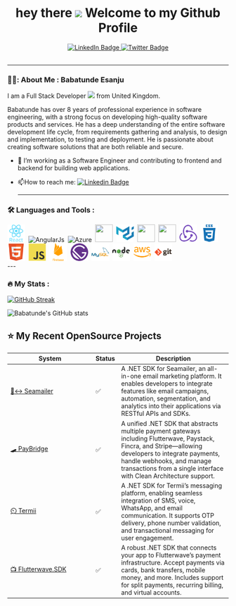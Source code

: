 

<div>
  
   <h1 align="center">
  hey there 
  <img src="https://media.giphy.com/media/hvRJCLFzcasrR4ia7z/giphy.gif" width="30px"/>
     Welcome to my Github Profile
</h1>
  
<div id="badges" align="center">
  <a href="[https://www.linkedin.com/in/esanju-babatunde](https://www.linkedin.com/in/esanju-babatunde/)">
    <img src="https://img.shields.io/badge/LinkedIn-blue?style=for-the-badge&logo=linkedin&logoColor=white" alt="LinkedIn Badge"/>
  </a>

  <a href="https://twitter.com/phestus4039">
    <img src="https://img.shields.io/badge/Twitter-blue?style=for-the-badge&logo=twitter&logoColor=white" alt="Twitter Badge"/>
  </a>
</div>
  <div align="center">
  <img src="https://komarev.com/ghpvc/?username=teesofttech&style=flat-square&color=blue" alt=""/>
  </div>
  
 
  ---

### 👨‍💻: About Me : Babatunde Esanju

  I am a Full Stack Developer <img src="https://media.giphy.com/media/WUlplcMpOCEmTGBtBW/giphy.gif" width="30"> from United Kingdom.

Babatunde has over 8 years of professional experience in software engineering, with a strong focus on developing high-quality software products and services. He has a deep understanding of the entire software development life cycle, from requirements gathering and analysis, to design and implementation, to testing and deployment. He is passionate about creating software solutions that are both reliable and secure.

  - :telescope: I’m working as a Software Engineer and contributing to frontend and backend for building web applications.

- :mailbox:How to reach me: [![Linkedin Badge](https://img.shields.io/badge/-kakbar-blue?style=flat&logo=Linkedin&logoColor=white)](https://www.linkedin.com/in/esanju-babatunde)
  
  
  ---

### :hammer_and_wrench: Languages and Tools :
  
  <div>
 <img src="https://github.com/devicons/devicon/blob/master/icons/react/react-original-wordmark.svg" title="React" alt="React" width="40" height="40"/>&nbsp;
  <img src="https://cdn.jsdelivr.net/gh/devicons/devicon/icons/angularjs/angularjs-original.svg" title="AngularJs" alt="AngularJs" width="40" height="40" />&nbsp;
 <img src="https://cdn.jsdelivr.net/gh/devicons/devicon/icons/azure/azure-plain-wordmark.svg" title="Azure" alt="Azure" width="40" height="40"  />&nbsp;
 <img src="https://cdn.jsdelivr.net/gh/devicons/devicon/icons/csharp/csharp-original.svg" width="40" height="40"/>&nbsp;
  <img src="https://github.com/devicons/devicon/blob/master/icons/materialui/materialui-original.svg" title="Material UI" alt="Material UI" width="40" height="40"/>&nbsp;
<img src="https://cdn.jsdelivr.net/gh/devicons/devicon/icons/dotnetcore/dotnetcore-original.svg" width="40" height="40" />&nbsp;
 <img src="https://cdn.jsdelivr.net/gh/devicons/devicon/icons/dot-net/dot-net-original-wordmark.svg" width="40" height="40"  />&nbsp;
  <img src="https://github.com/devicons/devicon/blob/master/icons/redux/redux-original.svg" title="Redux" alt="Redux " width="40" height="40"/>&nbsp;
  <img src="https://github.com/devicons/devicon/blob/master/icons/css3/css3-plain-wordmark.svg"  title="CSS3" alt="CSS" width="40" height="40"/>&nbsp;
  <img src="https://github.com/devicons/devicon/blob/master/icons/html5/html5-original.svg" title="HTML5" alt="HTML" width="40" height="40"/>&nbsp;
  <img src="https://github.com/devicons/devicon/blob/master/icons/javascript/javascript-original.svg" title="JavaScript" alt="JavaScript" width="40" height="40"/>&nbsp;
  <img src="https://github.com/devicons/devicon/blob/master/icons/firebase/firebase-plain-wordmark.svg" title="Firebase" alt="Firebase" width="40" height="40"/>&nbsp;
  <img src="https://github.com/devicons/devicon/blob/master/icons/gatsby/gatsby-original.svg" title="Gatsby"  alt="Gatsby" width="40" height="40"/>&nbsp;
  <img src="https://github.com/devicons/devicon/blob/master/icons/mysql/mysql-original-wordmark.svg" title="MySQL"  alt="MySQL" width="40" height="40"/>&nbsp;
  <img src="https://github.com/devicons/devicon/blob/master/icons/nodejs/nodejs-original-wordmark.svg" title="NodeJS" alt="NodeJS" width="40" height="40"/>&nbsp;
  <img src="https://github.com/devicons/devicon/blob/master/icons/amazonwebservices/amazonwebservices-plain-wordmark.svg" title="AWS" alt="AWS" width="40" height="40"/>&nbsp;
  <img src="https://github.com/devicons/devicon/blob/master/icons/git/git-original-wordmark.svg" title="Git" **alt="Git" width="40" height="40"/>
</div>
  ---

  ### :fire: My Stats :
  
[![GitHub Streak](https://github-readme-streak-stats.herokuapp.com?user=teesofttech&theme=dark)](https://git.io/streak-stats)
  
  ![Babatunde's GitHub stats](https://github-readme-stats.vercel.app/api?username=teesofttech&show_icons=true&theme=radical)
 


 ## ⭐️ My Recent OpenSource Projects
<table>
   <thead>
      <tr>
        <th>System</th>
        <th>Status</th>
        <th>Description</th>
      </tr>
   </thead>
   <tbody>
       <tr>
         <td width="180px"><a href='https://github.com/seamailer/seamailer-dotnet'>🙂‍↔️ Seamailer</a></td>
          <td>✅</td>
          <td>A .NET SDK for Seamailer, an all-in-one email marketing platform. It enables developers to integrate features like email campaigns, automation, segmentation, and analytics into their applications via RESTful APIs and SDKs.</td>
       </tr>    
       <tr>
         <td width="180px"><a href='https://github.com/teesofttech/PayBridge'>🛹 PayBridge</a></td>
          <td>✅</td>
         <td>A unified .NET SDK that abstracts multiple payment gateways including Flutterwave, Paystack, Fincra, and Stripe—allowing developers to integrate payments, handle webhooks, and manage transactions from a single interface with Clean Architecture support.</td>
       </tr>        
       <tr>
         <td width="180px"><a href='https://github.com/teesofttech/Termii.SDK'>⏲️ Termii</a></td>
          <td>✅</td>
         <td>A .NET SDK for Termii’s messaging platform, enabling seamless integration of SMS, voice, WhatsApp, and email communication. It supports OTP delivery, phone number validation, and transactional messaging for user engagement.</td>
       </tr>          
       <tr>
         <td width="180px"><a href='https://github.com/teesofttech/Flutterwave.SDK'>📺 Flutterwave.SDK</a></td>
          <td>✅</td>
         <td>	A robust .NET SDK that connects your app to Flutterwave’s payment infrastructure. Accept payments via cards, bank transfers, mobile money, and more. Includes support for split payments, recurring billing, and virtual accounts.</td>
       </tr>  
   </tbody>
</table>
  </div>
  
 
  
